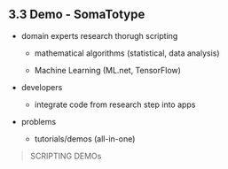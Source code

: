 ## 3.3 Demo - SomaTotype

*   domain experts research thorugh scripting 

    *   mathematical algorithms (statistical, data analysis)

    *   Machine Learning (ML.net, TensorFlow)

*   developers

    *   integrate code from research step into apps

*   problems

    *   tutorials/demos (all-in-one)

> SCRIPTING DEMOs